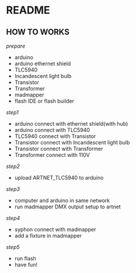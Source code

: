 # README

## HOW TO WORKS

*prepare*
- arduino
- arduino ethernet shield
- TLC5940
- Incandescent light bulb
- Transistor
- Transformer
- madmapper
- flash IDE or flash builder

*step1*
- arduino connect with ethernet shield(with hub)
- arduino connect with TLC5940 
- TLC5940 connect with Transistor 
- Transistor connect with Incandescent light bulb
- Transistor connect with Transformer
- Transformer connect with 110V

*step2*
- upload ARTNET_TLC5940 to arduino

*step3*
- computer and arduino in same network 
- run madmapper DMX output setup to artnet

*step4*
- syphon connect with madmapper
- add a fixture in madmapper

*step5*
- run flash 
- have fun!